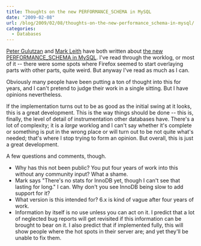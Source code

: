 ```yaml
---
title: Thoughts on the new PERFORMANCE_SCHEMA in MySQL
date: "2009-02-08"
url: /blog/2009/02/08/thoughts-on-the-new-performance_schema-in-mysql/
categories:
  - Databases
---
```

[Peter Gulutzan](http://blogs.mysql.com/peterg/2009/02/05/mysql-performance-schema/) and [Mark Leith](http://www.markleith.co.uk/?p=112) have both written about [the new PERFORMANCE_SCHEMA in MySQL](http://forge.mysql.com/worklog/task.php?id=2360). I've read through the worklog, or most of it -- there were some spots where Firefox seemed to start overlaying parts with other parts, quite weird. But anyway I've read as much as I can.

Obviously many people have been putting a ton of thought into this for years, and I can't pretend to judge their work in a single sitting. But I have opinions nevertheless.

If the implementation turns out to be as good as the initial swing at it looks, this is a great development. This is the way things should be done -- this is, finally, the level of detail of instrumentation other databases have. There's a lot of complexity; it is a *large* worklog and I can't say whether it's complete or something is put in the wrong place or will turn out to be not quite what's needed; that's where I stop trying to form an opinion. But overall, this is just a great development.

A few questions and comments, though.

*   Why has this not been public? You put four years of work into this without any community input? What a shame.
*   Mark says "There's no stats for InnoDB yet, though I can't see that lasting for long." I can. Why don't you see InnoDB being slow to add support for it?
*   What version is this intended for? 6.x is kind of vague after four years of work.
*   Information by itself is no use unless you can act on it. I predict that a lot of neglected bug reports will get revisited if this information can be brought to bear on it. I also predict that if implemented fully, this will show people where the hot spots in their server are; and yet they'll be unable to fix them.


